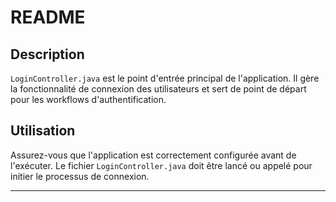 # README  

## Description  
`LoginController.java` est le point d'entrée principal de l'application. Il gère la fonctionnalité de connexion des utilisateurs et sert de point de départ pour les workflows d'authentification.  

## Utilisation  
Assurez-vous que l'application est correctement configurée avant de l'exécuter. Le fichier `LoginController.java` doit être lancé ou appelé pour initier le processus de connexion.  

---  
